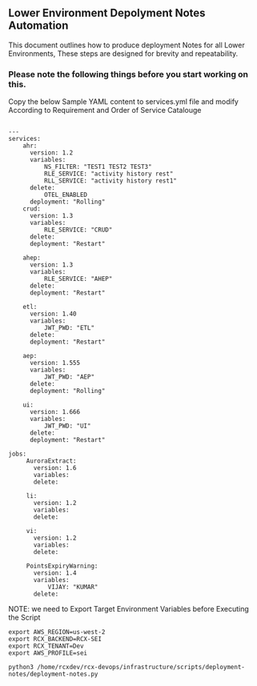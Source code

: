 Lower Environment Depolyment Notes Automation
---------------------------------------

This document outlines how to produce deployment Notes for all Lower Environments, These steps are designed for brevity and repeatability.

### Please note the following things before you start working on this.

Copy the below Sample YAML content to services.yml file and modify According to Requirement and Order of Service Catalouge

```

---
services:
    ahr: 
      version: 1.2
      variables: 
          NS_FILTER: "TEST1 TEST2 TEST3"
          RLE_SERVICE: "activity history rest"
          RLL_SERVICE: "activity history rest1"
      delete:
          OTEL_ENABLED
      deployment: "Rolling"
    crud:
      version: 1.3
      variables: 
          RLE_SERVICE: "CRUD"
      delete:
      deployment: "Restart"

    ahep:
      version: 1.3
      variables: 
          RLE_SERVICE: "AHEP"
      delete:
      deployment: "Restart"

    etl:
      version: 1.40
      variables: 
          JWT_PWD: "ETL"
      delete:
      deployment: "Restart"

    aep:
      version: 1.555
      variables: 
          JWT_PWD: "AEP"
      delete:
      deployment: "Rolling"

    ui:
      version: 1.666
      variables: 
          JWT_PWD: "UI"
      delete:
      deployment: "Restart"

jobs:  
     AuroraExtract:
       version: 1.6
       variables:
       delete:

     li:
       version: 1.2
       variables:
       delete:

     vi:
       version: 1.2
       variables:
       delete:

     PointsExpiryWarning:
       version: 1.4
       variables:
           VIJAY: "KUMAR"
       delete:

 ```

 NOTE: we need to Export Target Environment Variables before Executing the Script

 ```
export AWS_REGION=us-west-2
export RCX_BACKEND=RCX-SEI
export RCX_TENANT=Dev
export AWS_PROFILE=sei

```

```
python3 /home/rcxdev/rcx-devops/infrastructure/scripts/deployment-notes/deployment-notes.py
```
